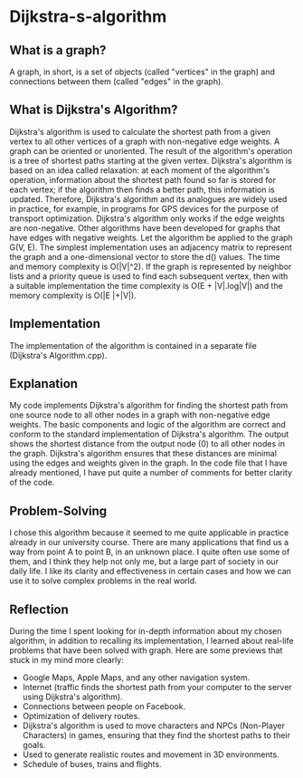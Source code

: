 # Dijkstra-s-algorithm

## What is a graph?
A graph, in short, is a set of objects (called "vertices" in the graph) and connections between them (called "edges" in the graph).

## What is Dijkstra's Algorithm?
Dijkstra's algorithm is used to calculate the shortest path from a given vertex to all other vertices of a graph with non-negative edge weights. A graph can be oriented or unoriented. The result of the algorithm's operation is a tree of shortest paths starting at the given vertex.
Dijkstra's algorithm is based on an idea called relaxation: at each moment of the algorithm's operation, information about the shortest path found so far is stored for each vertex; if the algorithm then finds a better path, this information is updated. Therefore, Dijkstra's algorithm and its analogues are widely used in practice, for example, in programs for GPS devices for the purpose of transport optimization.
Dijkstra's algorithm only works if the edge weights are non-negative. Other algorithms have been developed for graphs that have edges with negative weights.
Let the algorithm be applied to the graph G(V, E). The simplest implementation uses an adjacency matrix to represent the graph and a one-dimensional vector to store the d() values. The time and memory complexity is O(|V|^2).
If the graph is represented by neighbor lists and a priority queue is used to find each subsequent vertex, then with a suitable implementation the time complexity is O(E + |V|.log|V|) and the memory complexity is O(|E |+|V|).

## Implementation
The implementation of the algorithm is contained in a separate file (Dijkstra's Algorithm.cpp).

## Explanation
My code implements Dijkstra's algorithm for finding the shortest path from one source node to all other nodes in a graph with non-negative edge weights. The basic components and logic of the algorithm are correct and conform to the standard implementation of Dijkstra's algorithm. The output shows the shortest distance from the output node (0) to all other nodes in the graph. Dijkstra's algorithm ensures that these distances are minimal using the edges and weights given in the graph.
In the code file that I have already mentioned, I have put quite a number of comments for better clarity of the code.

## Problem-Solving
I chose this algorithm because it seemed to me quite applicable in practice already in our university course. There are many applications that find us a way from point A to point B, in an unknown place. I quite often use some of them, and I think they help not only me, but a large part of society in our daily life. I like its clarity and effectiveness in certain cases and how we can use it to solve complex problems in the real world.

##  Reflection
During the time I spent looking for in-depth information about my chosen algorithm, in addition to recalling its implementation, I learned about real-life problems that have been solved with graph.
Here are some previews that stuck in my mind more clearly:

- Google Maps, Apple Maps, and any other navigation system.
- Internet (traffic finds the shortest path from your computer to the server using Dijkstra's algorithm).
- Connections between people on Facebook.
- Optimization of delivery routes.
- Dijkstra's algorithm is used to move characters and NPCs (Non-Player Characters) in games, ensuring that they find the shortest paths to their goals.
- Used to generate realistic routes and movement in 3D environments.
- Schedule of buses, trains and flights.
